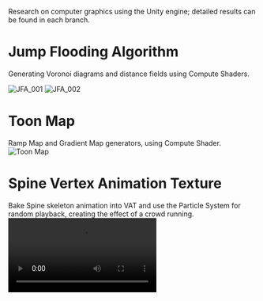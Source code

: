 Research on computer graphics using the Unity engine; detailed results can be found in each branch.

# Jump Flooding Algorithm
Generating Voronoi diagrams and distance fields using Compute Shaders.

![JFA_001](https://github.com/lilacsky824/UnityCGResearch/assets/75205949/aa4eb4dd-4f2b-4b2c-b28f-7dff70b4dc81)
![JFA_002](https://github.com/lilacsky824/UnityCGResearch/assets/75205949/1017db6b-3ce5-4aec-9744-ce4cf83f96b2)

# Toon Map
Ramp Map and Gradient Map generators, using Compute Shader.
![Toon Map](https://github.com/lilacsky824/UnityCGResearch/assets/75205949/20ea9302-5733-4c5d-8ef5-0ea007fb5830)

# Spine Vertex Animation Texture
Bake Spine skeleton animation into VAT and use the Particle System for random playback, creating the effect of a crowd running.
<video src="https://github.com/user-attachments/assets/0b5d9a97-88d3-41db-9619-a9d9a58dd20e"></video>

